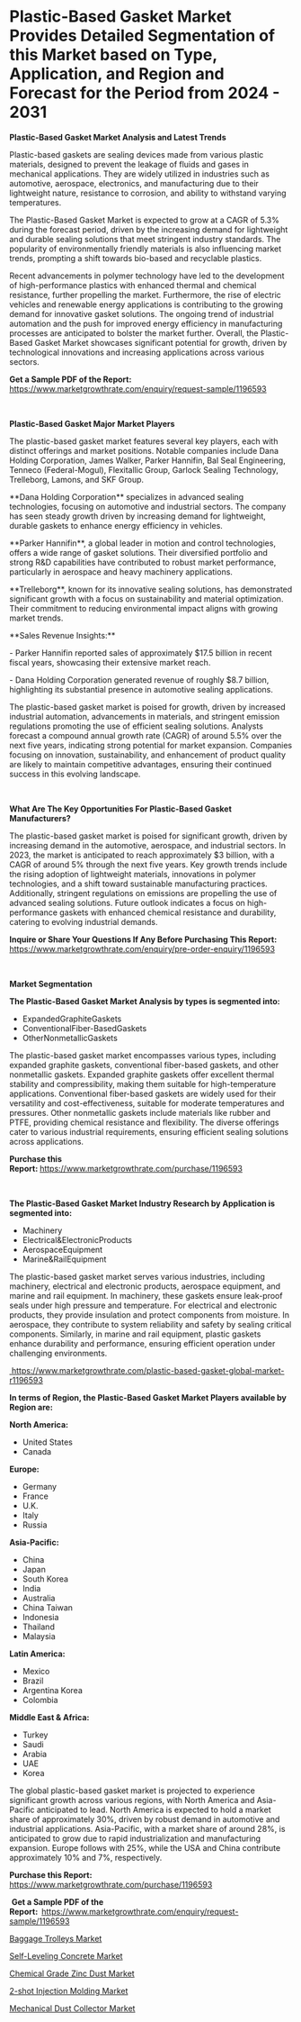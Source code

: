 <p><h1>Plastic-Based Gasket Market Provides Detailed Segmentation of this Market based on Type, Application, and Region and Forecast for the Period from 2024 - 2031</h1></p><p><strong>Plastic-Based Gasket Market Analysis and Latest Trends</strong></p>
<p><p>Plastic-based gaskets are sealing devices made from various plastic materials, designed to prevent the leakage of fluids and gases in mechanical applications. They are widely utilized in industries such as automotive, aerospace, electronics, and manufacturing due to their lightweight nature, resistance to corrosion, and ability to withstand varying temperatures.</p><p>The Plastic-Based Gasket Market is expected to grow at a CAGR of 5.3% during the forecast period, driven by the increasing demand for lightweight and durable sealing solutions that meet stringent industry standards. The popularity of environmentally friendly materials is also influencing market trends, prompting a shift towards bio-based and recyclable plastics.</p><p>Recent advancements in polymer technology have led to the development of high-performance plastics with enhanced thermal and chemical resistance, further propelling the market. Furthermore, the rise of electric vehicles and renewable energy applications is contributing to the growing demand for innovative gasket solutions. The ongoing trend of industrial automation and the push for improved energy efficiency in manufacturing processes are anticipated to bolster the market further. Overall, the Plastic-Based Gasket Market showcases significant potential for growth, driven by technological innovations and increasing applications across various sectors.</p></p>
<p><strong>Get a Sample PDF of the Report:&nbsp;</strong> <a href="https://www.marketgrowthrate.com/enquiry/request-sample/1196593">https://www.marketgrowthrate.com/enquiry/request-sample/1196593</a></p>
<p>&nbsp;</p>
<p><strong>Plastic-Based Gasket Major Market Players</strong></p>
<p><p>The plastic-based gasket market features several key players, each with distinct offerings and market positions. Notable companies include Dana Holding Corporation, James Walker, Parker Hannifin, Bal Seal Engineering, Tenneco (Federal-Mogul), Flexitallic Group, Garlock Sealing Technology, Trelleborg, Lamons, and SKF Group.</p><p>**Dana Holding Corporation** specializes in advanced sealing technologies, focusing on automotive and industrial sectors. The company has seen steady growth driven by increasing demand for lightweight, durable gaskets to enhance energy efficiency in vehicles.</p><p>**Parker Hannifin**, a global leader in motion and control technologies, offers a wide range of gasket solutions. Their diversified portfolio and strong R&D capabilities have contributed to robust market performance, particularly in aerospace and heavy machinery applications.</p><p>**Trelleborg**, known for its innovative sealing solutions, has demonstrated significant growth with a focus on sustainability and material optimization. Their commitment to reducing environmental impact aligns with growing market trends.</p><p>**Sales Revenue Insights:**</p><p>- Parker Hannifin reported sales of approximately $17.5 billion in recent fiscal years, showcasing their extensive market reach.</p><p>- Dana Holding Corporation generated revenue of roughly $8.7 billion, highlighting its substantial presence in automotive sealing applications.</p><p>The plastic-based gasket market is poised for growth, driven by increased industrial automation, advancements in materials, and stringent emission regulations promoting the use of efficient sealing solutions. Analysts forecast a compound annual growth rate (CAGR) of around 5.5% over the next five years, indicating strong potential for market expansion. Companies focusing on innovation, sustainability, and enhancement of product quality are likely to maintain competitive advantages, ensuring their continued success in this evolving landscape.</p></p>
<p>&nbsp;</p>
<p><strong>What Are The Key Opportunities For Plastic-Based Gasket Manufacturers?</strong></p>
<p><p>The plastic-based gasket market is poised for significant growth, driven by increasing demand in the automotive, aerospace, and industrial sectors. In 2023, the market is anticipated to reach approximately $3 billion, with a CAGR of around 5% through the next five years. Key growth trends include the rising adoption of lightweight materials, innovations in polymer technologies, and a shift toward sustainable manufacturing practices. Additionally, stringent regulations on emissions are propelling the use of advanced sealing solutions. Future outlook indicates a focus on high-performance gaskets with enhanced chemical resistance and durability, catering to evolving industrial demands.</p></p>
<p><strong>Inquire or Share Your Questions If Any Before Purchasing This Report:</strong> <a href="https://www.marketgrowthrate.com/enquiry/pre-order-enquiry/1196593">https://www.marketgrowthrate.com/enquiry/pre-order-enquiry/1196593</a></p>
<p>&nbsp;</p>
<p><strong>Market Segmentation</strong></p>
<p><strong>The Plastic-Based Gasket Market Analysis by types is segmented into:</strong></p>
<p><ul><li>ExpandedGraphiteGaskets</li><li>ConventionalFiber-BasedGaskets</li><li>OtherNonmetallicGaskets</li></ul></p>
<p><p>The plastic-based gasket market encompasses various types, including expanded graphite gaskets, conventional fiber-based gaskets, and other nonmetallic gaskets. Expanded graphite gaskets offer excellent thermal stability and compressibility, making them suitable for high-temperature applications. Conventional fiber-based gaskets are widely used for their versatility and cost-effectiveness, suitable for moderate temperatures and pressures. Other nonmetallic gaskets include materials like rubber and PTFE, providing chemical resistance and flexibility. The diverse offerings cater to various industrial requirements, ensuring efficient sealing solutions across applications.</p></p>
<p><strong>Purchase this Report:&nbsp;</strong><a href="https://www.marketgrowthrate.com/purchase/1196593">https://www.marketgrowthrate.com/purchase/1196593</a></p>
<p>&nbsp;</p>
<p><strong>The Plastic-Based Gasket Market Industry Research by Application is segmented into:</strong></p>
<p><ul><li>Machinery</li><li>Electrical&ElectronicProducts</li><li>AerospaceEquipment</li><li>Marine&RailEquipment</li></ul></p>
<p><p>The plastic-based gasket market serves various industries, including machinery, electrical and electronic products, aerospace equipment, and marine and rail equipment. In machinery, these gaskets ensure leak-proof seals under high pressure and temperature. For electrical and electronic products, they provide insulation and protect components from moisture. In aerospace, they contribute to system reliability and safety by sealing critical components. Similarly, in marine and rail equipment, plastic gaskets enhance durability and performance, ensuring efficient operation under challenging environments.</p></p>
<p><a href="https://www.marketgrowthrate.com/plastic-based-gasket-global-market-r1196593">&nbsp;https://www.marketgrowthrate.com/plastic-based-gasket-global-market-r1196593</a></p>
<p><strong>In terms of Region, the Plastic-Based Gasket Market Players available by Region are:</strong></p>
<p>
    <p> <strong> North America: </strong>
        <ul>
            <li>United States</li>
            <li>Canada</li>
        </ul>
        </p> 
    <p> <strong> Europe: </strong>
        <ul>
            <li>Germany</li>
            <li>France</li>
            <li>U.K.</li>
            <li>Italy</li>
            <li>Russia</li>
        </ul>
        </p> 
    <p> <strong> Asia-Pacific: </strong>
        <ul>
            <li>China</li>
            <li>Japan</li>
            <li>South Korea</li>
            <li>India</li>
            <li>Australia</li>
            <li>China Taiwan</li>
            <li>Indonesia</li>
            <li>Thailand</li>
            <li>Malaysia</li>
        </ul>
        </p> 
    <p> <strong> Latin America: </strong>
        <ul>
            <li>Mexico</li>
            <li>Brazil</li>
            <li>Argentina Korea</li>
            <li>Colombia</li>
        </ul>
        </p> 
    <p> <strong> Middle East & Africa: </strong>
        <ul>
            <li>Turkey</li>
            <li>Saudi</li>
            <li>Arabia</li>
            <li>UAE</li>
            <li>Korea</li>
        </ul>
    </p>
    </p>
<p><p>The global plastic-based gasket market is projected to experience significant growth across various regions, with North America and Asia-Pacific anticipated to lead. North America is expected to hold a market share of approximately 30%, driven by robust demand in automotive and industrial applications. Asia-Pacific, with a market share of around 28%, is anticipated to grow due to rapid industrialization and manufacturing expansion. Europe follows with 25%, while the USA and China contribute approximately 10% and 7%, respectively.</p></p>
<p><strong>Purchase this Report: </strong><a href="https://www.marketgrowthrate.com/purchase/1196593">https://www.marketgrowthrate.com/purchase/1196593</a></p>
<p>&nbsp;<strong>Get a Sample PDF of the Report:&nbsp;&nbsp;</strong><a href="https://www.marketgrowthrate.com/enquiry/request-sample/1196593">https://www.marketgrowthrate.com/enquiry/request-sample/1196593</a></p>
<p><strong></strong></p>
<p><p><a href="https://issuu.com/reportprime-2/docs/baggage-trolleys-market-size-2030.p_fb6d419f1f2b7b">Baggage Trolleys Market</a></p><p><a href="https://medium.com/@tffpskgy95/self-leveling-concrete-market-trends-and-regional-insights-forecasted-for-period-from-2024-to-2031-bed8af84f960?postPublishedType=repub">Self-Leveling Concrete Market</a></p><p><a href="https://github.com/ChiragRp1/Market-Research-Report-List-6/blob/main/chemical-grade-zinc-dust-market.md">Chemical Grade Zinc Dust Market</a></p><p><a href="https://github.com/NancyAlvarado586/Market-Research-Report-List-1/blob/main/2-shot-injection-molding-market.md">2-shot Injection Molding Market</a></p><p><a href="https://issuu.com/reportprime-2/docs/mechanical-dust-collector-market-si_f8de0e4fa52e0c">Mechanical Dust Collector Market</a></p></p>